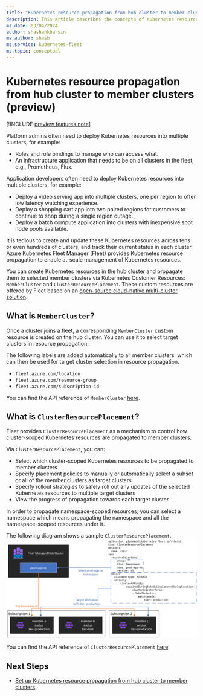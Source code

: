 ```yaml
---
title: "Kubernetes resource propagation from hub cluster to member clusters (preview)"
description: This article describes the concepts of Kubernetes resource propagation from hub cluster to member clusters
ms.date: 03/04/2024
author: shashankbarsin
ms.author: shasb
ms.service: kubernetes-fleet
ms.topic: conceptual
---
```


# Kubernetes resource propagation from hub cluster to member clusters (preview)

[!INCLUDE [preview features note](./includes/preview/preview-callout.md)]

Platform admins often need to deploy Kubernetes resources into multiple clusters, for example:
* Roles and role bindings to manage who can access what.
* An infrastructure application that needs to be on all clusters in the fleet, e.g., Prometheus, Flux.

Application developers often need to deploy Kubernetes resources into multiple clusters, for example:
* Deploy a video serving app into multiple clusters, one per region to offer low latency watching experience.
* Deploy a shopping cart app into two paired regions for customers to continue to shop during a single region outage.
* Deploy a batch compute application into clusters with inexpensive spot node pools available.

It is tedious to create and update these Kubernetes resources across tens or even hundreds of clusters, and track their current status in each cluster.
Azure Kubernetes Fleet Manager (Fleet) provides Kubernetes resource propagation to enable at-scale management of Kubernetes resources.

You can create Kubernetes resources in the hub cluster and propagate them to selected member clusters via Kubernetes Customer Resources: `MemberCluster` and `ClusterResourcePlacement`.
These custom resources are offered by Fleet based on an [open-source cloud-native multi-cluster solution][fleet-github].

## What is `MemberCluster`?

Once a cluster joins a fleet, a corresponding `MemberCluster` custom resource is created on the hub cluster.
You can use it to select target clusters in resource propagation.

The following labels are added automatically to all member clusters, which can then be used for target cluster selection in resource propagation.

* `fleet.azure.com/location`
* `fleet.azure.com/resource-group`
* `fleet.azure.com/subscription-id`

You can find the API reference of `MemberCluster` [here](membercluster-api).

## What is `ClusterResourcePlacement`?

Fleet provides `ClusterResourcePlacement` as a mechanism to control how cluster-scoped Kubernetes resources are propagated to member clusters.

Via `ClusterResourcePlacement`, you can:
- Select which cluster-scoped Kubernetes resources to be propagated to member clusters
- Specify placement policies to manually or automatically select a subset or all of the member clusters as target clusters
- Specify rollout strategies to safely roll out any updates of the selected Kubernetes resources to multiple target clusters
- View the progress of propagation towards each target cluster

In order to propagate namespace-scoped resources, you can select a namespace which means propagating the namespace and all the namespace-scoped resources under it.

The following diagram shows a sample `ClusterResourcePlacement`.
[ ![Diagram that shows how Kubernetes resource are propagated to member clusters.](./media/conceptual-resource-propagation.png) ](./media/conceptual-resource-propagation.png#lightbox)

You can find the API reference of `ClusterResourcePlacement` [here](clusterresourceplacement-api).

## Next Steps

* [Set up Kubernetes resource propagation from hub cluster to member clusters](./resource-propagation.md).

<!-- LINKS - external -->
[fleet-github]: https://github.com/Azure/fleet
[membercluster-api]: https://github.com/Azure/fleet/blob/main/docs/api-references.md#membercluster
[clusterresourceplacement-api]: https://github.com/Azure/fleet/blob/main/docs/api-references.md#clusterresourceplacement